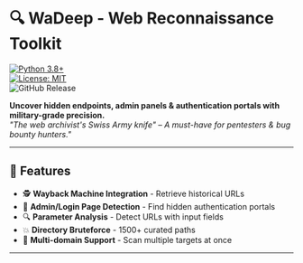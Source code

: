 # 🔍 WaDeep - Web Reconnaissance Toolkit

[![Python 3.8+](https://img.shields.io/badge/Python-3.8%2B-blue?logo=python)](https://python.org)  
[![License: MIT](https://img.shields.io/badge/License-MIT-red)](LICENSE)  
![GitHub Release](https://img.shields.io/github/release/AfzalShahDev/WaDeep)  

**Uncover hidden endpoints, admin panels & authentication portals with military-grade precision.**  
*"The web archivist's Swiss Army knife" – A must-have for pentesters & bug bounty hunters."*  

---

## 🌟 Features  
- 🕵️ **Wayback Machine Integration** - Retrieve historical URLs  
- 🔑 **Admin/Login Page Detection** - Find hidden authentication portals  
- 🔍 **Parameter Analysis** - Detect URLs with input fields  
- 💥 **Directory Bruteforce** - 1500+ curated paths  
- 📁 **Multi-domain Support** - Scan multiple targets at once  

---
